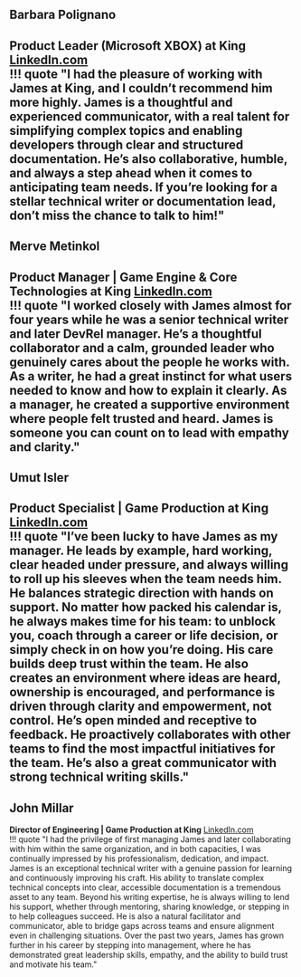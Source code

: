 ## Barbara Polignano 
**Product Leader (Microsoft XBOX) at King** [LinkedIn.com](https://www.linkedin.com/in/barbarapolignano/)
<br>
!!! quote "I had the pleasure of working with James at King, and I couldn’t recommend him more highly. James is a thoughtful and experienced communicator, with a real talent for simplifying complex topics and enabling developers through clear and structured documentation. He’s also collaborative, humble, and always a step ahead when it comes to anticipating team needs. If you’re looking for a stellar technical writer or documentation lead, don’t miss the chance to talk to him!"
---
## Merve Metinkol 
**Product Manager | Game Engine & Core Technologies at King** [LinkedIn.com](https://www.linkedin.com/in/mervemetinkol/)
<br>
!!! quote "I worked closely with James almost for four years while he was a senior technical writer and later DevRel manager. He’s a thoughtful collaborator and a calm, grounded leader who genuinely cares about the people he works with. As a writer, he had a great instinct for what users needed to know and how to explain it clearly. As a manager, he created a supportive environment where people felt trusted and heard. James is someone you can count on to lead with empathy and clarity." 
---
## Umut Isler 
**Product Specialist | Game Production at King** [LinkedIn.com](https://www.linkedin.com/in/umutbarisisler/)
<br>
!!! quote "I’ve been lucky to have James as my manager. He leads by example, hard working, clear headed under pressure, and always willing to roll up his sleeves when the team needs him. He balances strategic direction with hands on support. No matter how packed his calendar is, he always makes time for his team: to unblock you, coach through a career or life decision, or simply check in on how you’re doing. His care builds deep trust within the team. He also creates an environment where ideas are heard, ownership is encouraged, and performance is driven through clarity and empowerment, not control. He’s open minded and receptive to feedback. He proactively collaborates with other teams to find the most impactful initiatives for the team. He’s also a great communicator with strong technical writing skills."
---
## John Millar
**Director of Engineering | Game Production at King** [LinkedIn.com](https://www.linkedin.com/in/umutbarisisler/)
<br>
!!! quote "I had the privilege of first managing James and later collaborating with him within the same organization, and in both capacities, I was continually impressed by his professionalism, dedication, and impact. James is an exceptional technical writer with a genuine passion for learning and continuously improving his craft. His ability to translate complex technical concepts into clear, accessible documentation is a tremendous asset to any team. Beyond his writing expertise, he is always willing to lend his support, whether through mentoring, sharing knowledge, or stepping in to help colleagues succeed. He is also a natural facilitator and communicator, able to bridge gaps across teams and ensure alignment even in challenging situations. Over the past two years, James has grown further in his career by stepping into management, where he has demonstrated great leadership skills, empathy, and the ability to build trust and motivate his team."
